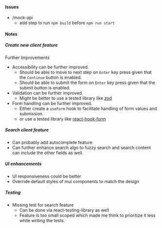 #### Issues
- /mock-api
  - add step to run `npm build` before `npm run start`

#### Notes
##### Create new client feature
Further Improvements
- Accessibility can be further improved.
  - Should be able to move to next step on `Enter` key press given that the `Continue` button is enabled.
  - Should be able to submit the form on `Enter` key press given that the submit button is enabled.
- Validation can be further improved.
  - Might be better to use a tested library like [zod](https://zod.dev/)
- Form handling can be further improved.
  - Either create a `useForm` hook to facilitate handling of form values and submission.
  - or use a tested library like [react-hook-form](https://react-hook-form.com/)
##### Search client feature
- Can probably add autocomplete feature
- Can further enhance search algo to fuzzy search and search content can include the other fields as well.
##### UI enhancements
- UI responsiveness could be better
- Override default styles of mui components to match the design
##### Testing
- Missing test for search feature
  - Can be done via react-testing-library as well
  - Feature is too small scoped which made me think to prioritize it less while writing the tests.
